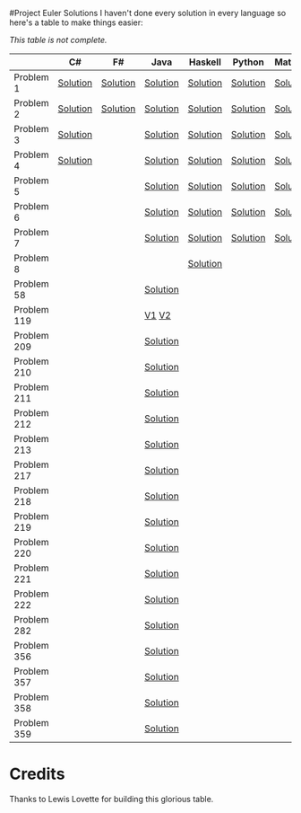#Project Euler Solutions
I haven't done every solution in every language so here's a table to make things easier:

*This table is not complete.*

|           | C# | F# | Java | Haskell | Python | Mathematica |
|-----------|----|----|------|---------|--------|-------------|
| Problem 1 |[Solution](https://github.com/kkmonlee/Project-Euler-Solutions/blob/master/C%23/Problem1.cs)|[Solution](https://github.com/kkmonlee/Project-Euler-Solutions/blob/master/F%23/Problem1.fs)|[Solution](https://github.com/kkmonlee/Project-Euler-Solutions/blob/master/Java/Problem1.java)|[Solution](https://github.com/kkmonlee/Project-Euler-Solutions/blob/master/Haskell/Problem1.hs)|[Solution](https://github.com/kkmonlee/Project-Euler-Solutions/blob/master/Python/Problem1.pya)|[Solution](https://github.com/kkmonlee/Project-Euler-Solutions/blob/master/Mathematica/Problem1.mathematica)|
| Problem 2 |[Solution](https://github.com/kkmonlee/Project-Euler-Solutions/blob/master/C%23/Problem2.cs)|[Solution](https://github.com/kkmonlee/Project-Euler-Solutions/blob/master/F%23/Problem2.fs)|[Solution](https://github.com/kkmonlee/Project-Euler-Solutions/blob/master/Java/Problem2.java)|[Solution](https://github.com/kkmonlee/Project-Euler-Solutions/blob/master/Haskell/Problem2.hs)|[Solution](https://github.com/kkmonlee/Project-Euler-Solutions/blob/master/Python/Problem2.py)|[Solution](https://github.com/kkmonlee/Project-Euler-Solutions/blob/master/Mathematica/Problem2.mathematica)|
| Problem 3 |[Solution](https://github.com/kkmonlee/Project-Euler-Solutions/blob/master/C%23/Problem3.cs)|    |[Solution](https://github.com/kkmonlee/Project-Euler-Solutions/blob/master/Java/Problem3.java)|[Solution](https://github.com/kkmonlee/Project-Euler-Solutions/blob/master/Haskell/Problem3.hs)|[Solution](https://github.com/kkmonlee/Project-Euler-Solutions/blob/master/Mathematica/Problem3.mathematica)|[Solution](https://github.com/kkmonlee/Project-Euler-Solutions/blob/master/Mathematica/Problem3.mathematica)|
| Problem 4 |[Solution](https://github.com/kkmonlee/Project-Euler-Solutions/blob/master/C%23/Problem4.cs)|    |[Solution](https://github.com/kkmonlee/Project-Euler-Solutions/blob/master/Java/Problem4.java)|[Solution](https://github.com/kkmonlee/Project-Euler-Solutions/blob/master/Haskell/Problem4.hs)|[Solution](https://github.com/kkmonlee/Project-Euler-Solutions/blob/master/Python/Problem4.py)|[Solution](https://github.com/kkmonlee/Project-Euler-Solutions/blob/master/Mathematica/Problem4.mathematica)|
| Problem 5 |    |    |[Solution](https://github.com/kkmonlee/Project-Euler-Solutions/blob/master/Java/Problem5.java)|[Solution](https://github.com/kkmonlee/Project-Euler-Solutions/blob/master/Haskell/Problem5.hs)|[Solution](https://github.com/kkmonlee/Project-Euler-Solutions/blob/master/Python/Problem5.py)|[Solution](https://github.com/kkmonlee/Project-Euler-Solutions/blob/master/Mathematica/Problem5.mathematica)|
| Problem 6 |    |    |[Solution](https://github.com/kkmonlee/Project-Euler-Solutions/blob/master/Java/Problem6.java)|[Solution](https://github.com/kkmonlee/Project-Euler-Solutions/blob/master/Haskell/Problem6.hs)|[Solution](https://github.com/kkmonlee/Project-Euler-Solutions/blob/master/Python/Problem6.py)|[Solution](https://github.com/kkmonlee/Project-Euler-Solutions/blob/master/Mathematica/Problem6.mathematica)|
| Problem 7 |    |    |[Solution](https://github.com/kkmonlee/Project-Euler-Solutions/blob/master/Java/Problem7.java)|[Solution](https://github.com/kkmonlee/Project-Euler-Solutions/blob/master/Haskell/Problem7.hs)|[Solution](https://github.com/kkmonlee/Project-Euler-Solutions/blob/master/Python/Problem7.py)|[Solution](https://github.com/kkmonlee/Project-Euler-Solutions/blob/master/Mathematica/Problem7.mathematica)|
| Problem 8 |    |    |      |[Solution](https://github.com/kkmonlee/Project-Euler-Solutions/blob/master/Haskell/Problem8.hs)|         |             | 
| Problem 58 |    |    |[Solution](https://github.com/kkmonlee/Project-Euler-Solutions/blob/master/Java/p58.java)|         |    |             | 
| Problem 119 |    |    |[V1](https://github.com/kkmonlee/Project-Euler-Solutions/blob/master/Java/p119.java)        [V2](https://github.com/kkmonlee/Project-Euler-Solutions/blob/master/Java/p119v2.java)|         |             | 
| Problem 209 |    |      |[Solution](https://github.com/kkmonlee/Project-Euler-Solutions/blob/master/Java/p209.java)|    |         |             | 
| Problem 210 |    |      |[Solution](https://github.com/kkmonlee/Project-Euler-Solutions/blob/master/Java/p210.java)|         |    |             |
| Problem 211 |    |      |[Solution](https://github.com/kkmonlee/Project-Euler-Solutions/blob/master/Java/p211.java)|         |             |     |
| Problem 212 |    |      |[Solution](https://github.com/kkmonlee/Project-Euler-Solutions/blob/master/Java/p212.java)|         |    |             | 
| Problem 213 |    |     |[Solution](https://github.com/kkmonlee/Project-Euler-Solutions/blob/master/Java/p213.java)|         |    |              | 
| Problem 217 |    |      |[Solution](https://github.com/kkmonlee/Project-Euler-Solutions/blob/master/Java/p217.java)|         |    |             | 
| Problem 218 |    |      |[Solution](https://github.com/kkmonlee/Project-Euler-Solutions/blob/master/Java/p218.java)|         |    |             | 
| Problem 219 |    |      |[Solution](https://github.com/kkmonlee/Project-Euler-Solutions/blob/master/Java/p219.java)|         |    |             | 
| Problem 220 |    |      |[Solution](https://github.com/kkmonlee/Project-Euler-Solutions/blob/master/Java/p220.java)|         |    |             | 
| Problem 221 |    |      |[Solution](https://github.com/kkmonlee/Project-Euler-Solutions/blob/master/Java/p221.java)|         |    |             | 
| Problem 222 |    |      |[Solution](https://github.com/kkmonlee/Project-Euler-Solutions/blob/master/Java/Problem222/src/Main.java)|         |    |             | 
| Problem 282 |    |      |[Solution](https://github.com/kkmonlee/Project-Euler-Solutions/blob/master/Java/p282.java)|         |    |             | 
| Problem 356 |    |      |[Solution](https://github.com/kkmonlee/Project-Euler-Solutions/blob/master/Java/p356.java)|         |    |             | 
| Problem 357 |    |      |[Solution](https://github.com/kkmonlee/Project-Euler-Solutions/blob/master/Java/p357.java)|         |    |             | 
| Problem 358 |    |      |[Solution](https://github.com/kkmonlee/Project-Euler-Solutions/blob/master/Java/p358.java)|         |    |             | 
| Problem 359 |    |     |[Solution](https://github.com/kkmonlee/Project-Euler-Solutions/blob/master/Java/p359.java)|         |    |              | 

# Credits
Thanks to Lewis Lovette for building this glorious table.
